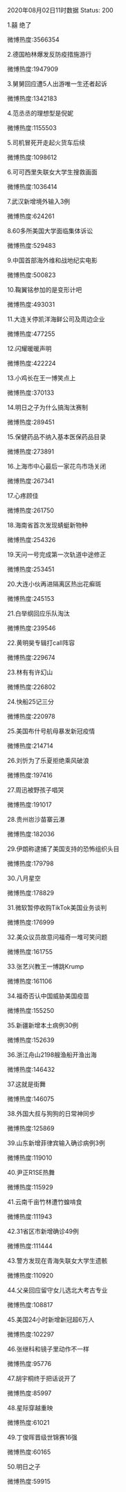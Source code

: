 2020年08月02日11时数据
Status: 200

1.囍 绝了

微博热度:3566354

2.德国柏林爆发反防疫措施游行

微博热度:1947909

3.舅舅回应遭5人出游唯一生还者起诉

微博热度:1342183

4.范丞丞的理想型是倪妮

微博热度:1155503

5.司机冒死开走起火货车后续

微博热度:1098612

6.可可西里失联女大学生搜救画面

微博热度:1036414

7.武汉新增境外输入3例

微博热度:624261

8.60多所美国大学面临集体诉讼

微博热度:529483

9.中国首部海外维和战地纪实电影

微博热度:500823

10.鞠翼铭参加的是变形计吧

微博热度:493031

11.大连关停凯洋海鲜公司及周边企业

微博热度:477255

12.闪耀暖暖声明

微博热度:422224

13.小鸡长在王一博笑点上

微博热度:370133

14.明日之子为什么搞淘汰赛制

微博热度:289451

15.保健药品不纳入基本医保药品目录

微博热度:273891

16.上海市中心最后一家花鸟市场关闭

微博热度:267341

17.心疼顾佳

微博热度:261750

18.海南省首次发现蜻蜓新物种

微博热度:254326

19.天问一号完成第一次轨道中途修正

微博热度:253451

20.大连小伙再进隔离区热出花癣斑

微博热度:245153

21.白举纲回应乐队淘汰

微博热度:239546

22.黄明昊专辑打call阵容

微博热度:229674

23.林有有许幻山

微博热度:226802

24.快船25记三分

微博热度:220978

25.美国布什号航母暴发新冠疫情

微博热度:214714

26.刘忻为了乐夏拒绝乘风破浪

微博热度:197416

27.周迅被野孩子唱哭

微博热度:191017

28.贵州岜沙苗寨云瀑

微博热度:182036

29.伊朗称逮捕了美国支持的恐怖组织头目

微博热度:179798

30.八月星空

微博热度:178829

31.微软暂停收购TikTok美国业务谈判

微博热度:176999

32.美众议员故意问福奇一堆可笑问题

微博热度:161755

33.张艺兴教王一博跳Krump

微博热度:161106

34.福奇否认中国威胁美国疫苗

微博热度:155250

35.新疆新增本土病例30例

微博热度:152639

36.浙江舟山2198艘渔船开渔出海

微博热度:146432

37.这就是街舞

微博热度:146075

38.外国大叔与狗狗的日常神同步

微博热度:125869

39.山东新增菲律宾输入确诊病例3例

微博热度:119010

40.尹正R1SE热舞

微博热度:115929

41.云南千亩竹林遭竹蝗啃食

微博热度:111943

42.31省区市新增确诊49例

微博热度:111444

43.警方发现在青海失联女大学生遗骸

微博热度:110920

44.父亲回应留守女儿选北大考古专业

微博热度:108817

45.美国24小时新增新冠超6万人

微博热度:102297

46.张继科和镜子里动作不一样

微博热度:95776

47.胡宇桐终于把话说开了

微博热度:85997

48.星际穿越重映

微博热度:61021

49.丁俊晖晋级世锦赛16强

微博热度:60165

50.明日之子

微博热度:59915

